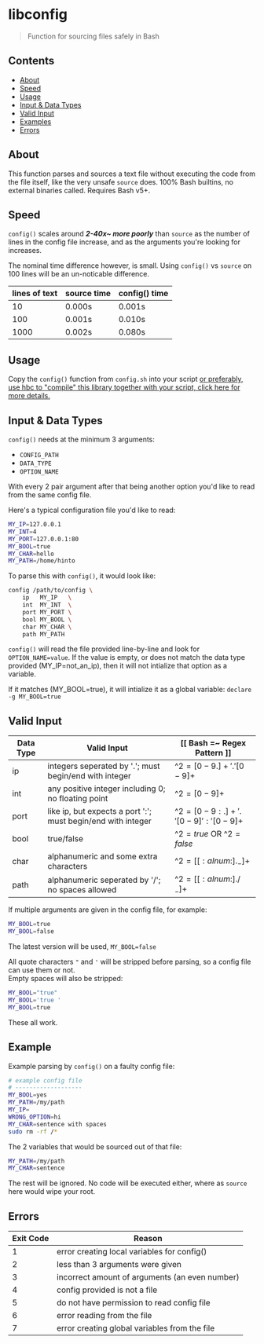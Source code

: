# libconfig
>Function for sourcing files safely in Bash

## Contents
- [About](#About)
- [Speed](#Speed)
- [Usage](#Usage)
- [Input & Data Types](#InputDataTypes)
- [Valid Input](#ValidInput)
- [Examples](#Examples)
- [Errors](#Errors)

## About
This function parses and sources a text file without executing the code from the file itself, like the very unsafe `source` does. 100% Bash builtins, no external binaries called. Requires Bash v5+.

## Speed
`config()` scales around ***2-40x~ more poorly*** than `source` as the number of lines in the config file increase, and as the arguments you're looking for increases.

The nominal time difference however, is small. Using `config()` vs `source` on 100 lines will be an un-noticable difference.

| lines of text | source time | config() time |
|---------------|-------------|---------------|
| 10            | 0.000s      | 0.001s        | 
| 100           | 0.001s      | 0.010s        |
| 1000          | 0.002s      | 0.080s        |

## Usage
Copy the `config()` function from `config.sh` into your script [or preferably, use hbc to "compile" this library together with your script, click here for more details.](https://github.com/hinto-janaiyo/hbc)

## Input & Data Types
`config()` needs at the minimum 3 arguments:
- `CONFIG_PATH`
- `DATA_TYPE`
- `OPTION_NAME`

With every 2 pair argument after that being another option you'd like to read from the same config file.

Here's a typical configuration file you'd like to read:
```bash
MY_IP=127.0.0.1
MY_INT=4
MY_PORT=127.0.0.1:80
MY_BOOL=true
MY_CHAR=hello
MY_PATH=/home/hinto
```

To parse this with `config()`, it would look like:
```bash
config /path/to/config \
	ip   MY_IP   \
	int  MY_INT  \
	port MY_PORT \
	bool MY_BOOL \
	char MY_CHAR \
	path MY_PATH
```
`config()` will read the file provided line-by-line and look for `OPTION_NAME=value`. If the value is empty, or does not match the data type provided (MY_IP=not_an_ip), then it will not intialize that option as a variable.

If it matches (MY_BOOL=true), it will intialize it as a global variable: `declare -g MY_BOOL=true`

## Valid Input
| Data Type | Valid Input                                                  | [[ Bash =~ Regex Pattern ]]      |
|-----------|--------------------------------------------------------------|----------------------------------|
| ip        | integers seperated by '.'; must begin/end with integer       | ^${2}=[0-9.]+'.'[0-9]+$          |
| int       | any positive integer including 0; no floating point          | ^${2}=[0-9]+$                    |
| port      | like ip, but expects a port ':'; must begin/end with integer | ^${2}=[0-9:.]+'.'[0-9]':'[0-9]+$ |
| bool      | true/false                                                   | ^${2}=true$ OR ^${2}=false$      |
| char      | alphanumeric and some extra characters                       | ^${2}=[[:alnum:]._-]+$           |
| path      | alphanumeric seperated by '/'; no spaces allowed             | ^${2}=[[:alnum:]./_-]+$          |

If multiple arguments are given in the config file, for example:
```bash
MY_BOOL=true
MY_BOOL=false
```
The latest version will be used, `MY_BOOL=false`

All quote characters `"` and `'` will be stripped before parsing, so a config file can use them or not.  
Empty spaces will also be stripped:
```bash
MY_BOOL="true"
MY_BOOL='true '
MY_BOOL=true
```
These all work.

## Example
Example parsing by `config()` on a faulty config file:
```bash
# example config file
# -------------------
MY_BOOL=yes
MY_PATH=/my/path
MY_IP=
WRONG_OPTION=hi
MY_CHAR=sentence with spaces
sudo rm -rf /*
```

The 2 variables that would be sourced out of that file:
```bash
MY_PATH=/my/path
MY_CHAR=sentence
```
The rest will be ignored. No code will be executed either, where as `source` here would wipe your root.

## Errors
| Exit Code | Reason                                           |
|-----------|--------------------------------------------------|
| 1         | error creating local variables for config()      |
| 2         | less than 3 arguments were given                 |
| 3         | incorrect amount of arguments (an even number)   |
| 4         | config provided is not a file                    |
| 5         | do not have permission to read config file       |
| 6         | error reading from the file                      |
| 7         | error creating global variables from the file    |
